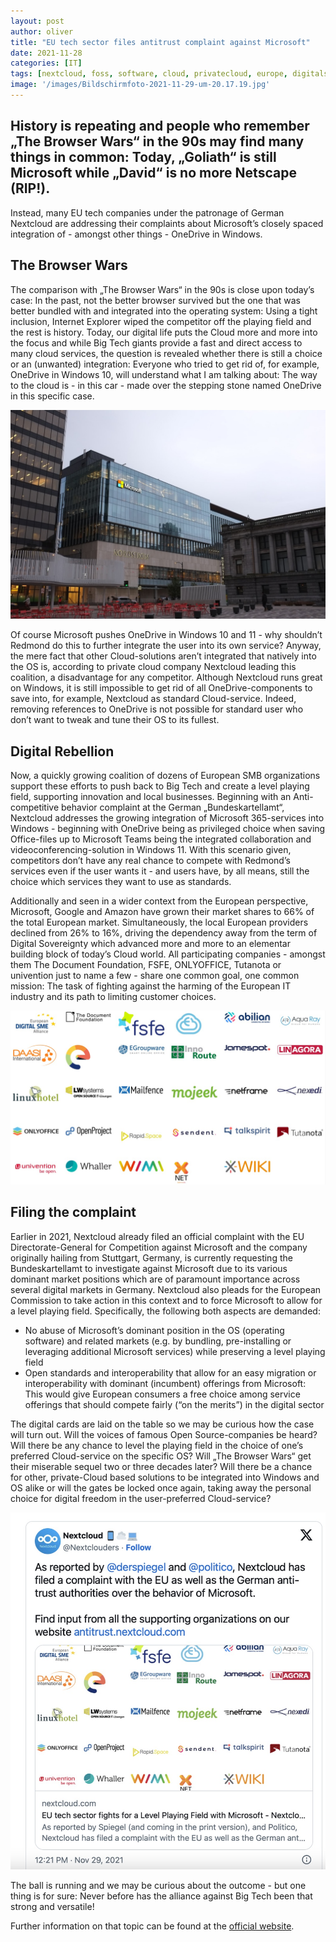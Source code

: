 ```yaml
---
layout: post
author: oliver
title: "EU tech sector files antitrust complaint against Microsoft"
date: 2021-11-28
categories: [IT]
tags: [nextcloud, foss, software, cloud, privatecloud, europe, digitalsovereignty, microsoft, legal]     # TAG names should always be lowercase
image: '/images/Bildschirmfoto-2021-11-29-um-20.17.19.jpg'
---
```


## History is repeating and people who remember „The Browser Wars“ in the 90s may find many things in common: Today, „Goliath“ is still Microsoft while „David“ is no more Netscape (RIP!).

Instead, many EU tech companies under the patronage of German Nextcloud are addressing their complaints about Microsoft’s closely spaced integration of - amongst other things - OneDrive in Windows.

The Browser Wars
----------------

The comparison with „The Browser Wars“ in the 90s is close upon today’s case: In the past, not the better browser survived but the one that was better bundled with and integrated into the operating system: Using a tight inclusion, Internet Explorer wiped the competitor off the playing field and the rest is history. Today, our digital life puts the Cloud more and more into the focus and while Big Tech giants provide a fast and direct access to many cloud services, the question is revealed whether there is still a choice or an (unwanted) integration: Everyone who tried to get rid of, for example, OneDrive in Windows 10, will understand what I am talking about: The way to the cloud is - in this car - made over the stepping stone named OneDrive in this specific case.

![](../images/photo-1570063578733-6a33b69d1439.jpg)

Of course Microsoft pushes OneDrive in Windows 10 and 11 - why shouldn’t Redmond do this to further integrate the user into its own service? Anyway, the mere fact that other Cloud-solutions aren’t integrated that natively into the OS is, according to private cloud company Nextcloud leading this coalition, a disadvantage for any competitor. Although Nextcloud runs great on Windows, it is still impossible to get rid of all OneDrive-components to save into, for example, Nextcloud as standard Cloud-service. Indeed, removing references to OneDrive is not possible for standard user who don’t want to tweak and tune their OS to its fullest.

Digital Rebellion
-----------------

Now, a quickly growing coalition of dozens of European SMB organizations support these efforts to push back to Big Tech and create a level playing field, supporting innovation and local businesses. Beginning with an Anti-competitive behavior complaint at the German „Bundeskartellamt“, Nextcloud addresses the growing integration of Microsoft 365-services into Windows - beginning with OneDrive being as privileged choice when saving Office-files up to Microsoft Teams being the integrated collaboration and videoconferencing-solution in Windows 11. With this scenario given, competitors don’t have any real chance to compete with Redmond’s services even if the user wants it - and users have, by all means, still the choice which services they want to use as standards.

Additionally and seen in a wider context from the European perspective, Microsoft, Google and Amazon have grown their market shares to 66% of the total European market. Simultaneously, the local European providers declined from 26% to 16%, driving the dependency away from the term of Digital Sovereignty which advanced more and more to an elementar building block of today’s Cloud world. All participating companies - amongst them The Document Foundation, FSFE, ONLYOFFICE, Tutanota or univention just to name a few - share one common goal, one common mission: The task of fighting against the harming of the European IT industry and its path to limiting customer choices.

![](../images/organizations.jpg)

Filing the complaint
--------------------

Earlier in 2021, Nextcloud already filed an official complaint with the EU Directorate-General for Competition against Microsoft and the company originally hailing from Stuttgart, Germany, is currently requesting the Bundeskartellamt to investigate against Microsoft due to its various dominant market positions which are of paramount importance across several digital markets in Germany. Nextcloud also pleads for the European Commission to take action in this context and to force Microsoft to allow for a level playing field. Specifically, the following both aspects are demanded:

*   No abuse of Microsoft’s dominant position in the OS (operating software) and related markets (e.g. by bundling, pre-installing or leveraging additional Microsoft services) while preserving a level playing field
*   Open standards and interoperability that allow for an easy migration or interoperability with dominant (incumbent) offerings from Microsoft: This would give European consumers a free choice among service offerings that should compete fairly (“on the merits”) in the digital sector

The digital cards are laid on the table so we may be curious how the case will turn out. Will the voices of famous Open Source-companies be heard? Will there be any chance to level the playing field in the choice of one’s preferred Cloud-service on the specific OS? Will „The Browser Wars“ get their miserable sequel two or three decades later? Will there be a chance for other, private-Cloud based solutions to be integrated into Windows and OS alike or will the gates be locked once again, taking away the personal choice for digital freedom in the user-preferred Cloud-service?

![](../images/Nextcloud_Twitter_EU_Antitrust.jpg)

The ball is running and we may be curious about the outcome - but one thing is for sure: Never before has the alliance against Big Tech been that strong and versatile!

Further information on that topic can be found at the [official website](https://nextcloud.com/blog/eu-tech-sector-fights-for-a-level-playing-field-with-microsoft/).